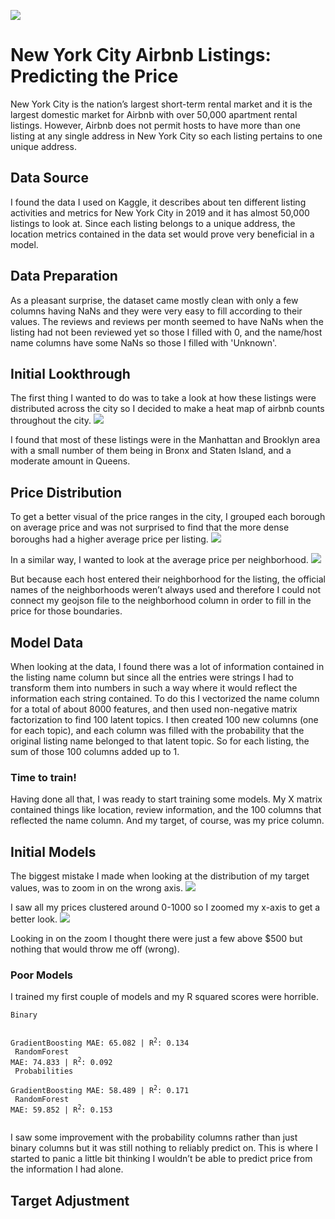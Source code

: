 ![](https://tophotel.news/wp-content/uploads/2019/03/New-York-City-Brooklyn-Bridge-Panorama-Juergen-Roth-2.jpg)
# New York City Airbnb Listings: Predicting the Price
New York City is the nation’s largest short-term rental market and it is the largest domestic market for Airbnb with over 50,000 apartment rental listings. However, Airbnb does not permit hosts to have more than one listing at any single address in New York City so each listing pertains to one unique address. 
## Data Source
I found the data I used on Kaggle, it describes about ten different listing activities and metrics for New York City in 2019 and it has almost 50,000 listings to look at. Since each listing belongs to a unique address, the location metrics contained in the data set would prove very beneficial in a model.
## Data Preparation
As a pleasant surprise, the dataset came mostly clean with only a few columns having NaNs and they were very easy to fill according to their values. The reviews and reviews per month seemed to have NaNs when the listing had not been reviewed yet so those I filled with 0, and the name/host name columns have some NaNs so those I filled with 'Unknown'.
## Initial Lookthrough
The first thing I wanted to do was to take a look at how these listings were distributed across the city so I decided to make a heat map of airbnb counts throughout the city. 
![](https://github.com/ddiaz164/airbnb_newyork/blob/master/images/heat_map.png)

I found that most of these listings were in the Manhattan and Brooklyn area with a small number of them being in Bronx and Staten Island, and a moderate amount in Queens.
## Price Distribution
To get a better visual of the price ranges in the city, I grouped each borough on average price and was not surprised to find that the more dense boroughs had a higher average price per listing. 
![](https://github.com/ddiaz164/airbnb_newyork/blob/master/images/choro_boroughs.PNG)

In a similar way, I wanted to look at the average price per neighborhood. 
![](https://github.com/ddiaz164/airbnb_newyork/blob/master/images/choro_wrong.PNG)

But because each host entered their neighborhood for the listing, the official names of the neighborhoods weren’t always used and therefore I could not connect my geojson file to the neighborhood column in order to fill in the price for those boundaries.

## Model Data
When looking at the data, I found there was a lot of information contained in the listing name column but since all the entries were strings I had to transform them into numbers in such a way where it would reflect the information each string contained. To do this I vectorized the name column for a total of about 8000 features, and then used non-negative matrix factorization to find 100 latent topics. I then created 100 new columns (one for each topic), and each column was filled with the probability that the original listing name belonged to that latent topic. So for each listing, the sum of those 100 columns added up to 1.
### Time to train!
Having done all that, I was ready to start training some models. My X matrix contained things like location, review information, and the 100 columns that reflected the name column. And my target, of course, was my price column.
## Initial Models
The biggest mistake I made when looking at the distribution of my target values, was to zoom in on the wrong axis.
![](https://github.com/ddiaz164/airbnb_newyork/blob/master/images/price_dist.PNG)

I saw all my prices clustered around 0-1000 so I zoomed my x-axis to get a better look.
![](https://github.com/ddiaz164/airbnb_newyork/blob/master/images/price_initial.png)

Looking in on the zoom I thought there were just a few above $500 but nothing that would throw me off (wrong).
### Poor Models
I trained my first couple of models and my R squared scores were horrible. 

<code>Binary <br>  
GradientBoosting   MAE: 65.082 | R<sup>2</sup>: 0.134 <br>
RandomForest       MAE: 74.833 | R<sup>2</sup>: 0.092 <br>
Probabilities <br>
GradientBoosting   MAE: 58.489 | R<sup>2</sup>: 0.171 <br>
RandomForest       MAE: 59.852 | R<sup>2</sup>: 0.153 <br>
</code>

I saw some improvement with the probability columns rather than just binary columns but it was still nothing to reliably predict on. This is where I started to panic a little bit thinking I wouldn’t be able to predict price from the information I had alone.
## Target Adjustment

